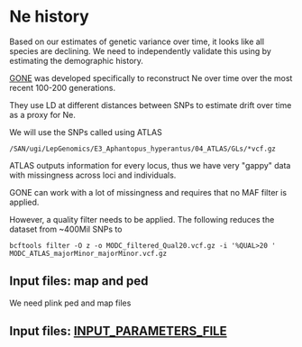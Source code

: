 # Ne history

Based on our estimates of genetic variance over time, it looks like all species are declining. We need to independently validate this using by estimating the demographic history. 

[GONE](https://github.com/esrud/GONE/blob/master/USER´S%20GUIDE.pdf) was developed specifically to reconstruct Ne over time over the most recent 100-200 generations. 

They use LD at different distances between SNPs to estimate drift over time as a proxy for Ne. 

We will use the SNPs called using ATLAS

```
/SAN/ugi/LepGenomics/E3_Aphantopus_hyperantus/04_ATLAS/GLs/*vcf.gz
```

ATLAS outputs information for every locus, thus we have very "gappy" data with missingness across loci and individuals. 

GONE can work with a lot of missingness and requires that no MAF filter is applied. 

However, a quality filter needs to be applied. The following reduces the dataset from ~400Mil SNPs to 
```
bcftools filter -O z -o MODC_filtered_Qual20.vcf.gz -i '%QUAL>20 ' MODC_ATLAS_majorMinor_majorMinor.vcf.gz
```



## Input files: map and ped

We need plink ped and map files



## Input files: [INPUT_PARAMETERS_FILE](https://github.com/alexjvr1/VelocityUCL/edit/main/GONE/INPUT_PARAMETERS_FILE)




